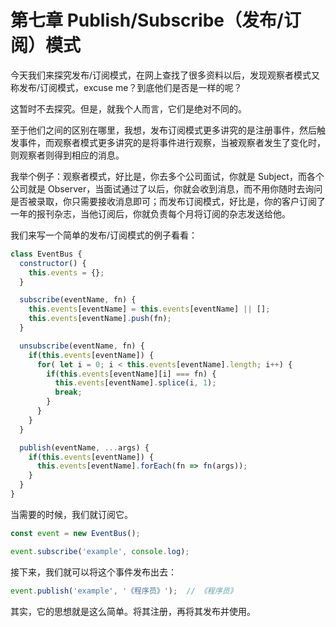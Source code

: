 # 第七章 Publish/Subscribe（发布/订阅）模式

今天我们来探究发布/订阅模式，在网上查找了很多资料以后，发现观察者模式又称发布/订阅模式，excuse me？到底他们是否是一样的呢？

这暂时不去探究。但是，就我个人而言，它们是绝对不同的。

至于他们之间的区别在哪里，我想，发布订阅模式更多讲究的是注册事件，然后触发事件，而观察者模式更多讲究的是将事件进行观察，当被观察者发生了变化时，则观察者则得到相应的消息。

我举个例子：观察者模式，好比是，你去多个公司面试，你就是 Subject，而各个公司就是 Observer，当面试通过了以后，你就会收到消息，而不用你随时去询问是否被录取，你只需要接收消息即可；而发布订阅模式，好比是，你的客户订阅了一年的报刊杂志，当他订阅后，你就负责每个月将订阅的杂志发送给他。

我们来写一个简单的发布/订阅模式的例子看看：

```javascript
class EventBus {
  constructor() {
    this.events = {};
  }

  subscribe(eventName, fn) {
    this.events[eventName] = this.events[eventName] || [];
    this.events[eventName].push(fn);
  }

  unsubscribe(eventName, fn) {
    if(this.events[eventName]) {
      for( let i = 0; i < this.events[eventName].length; i++) {
        if(this.events[eventName][i] === fn) {
          this.events[eventName].splice(i, 1);
          break;
        }
      }
    }
  }

  publish(eventName, ...args) {
    if(this.events[eventName]) {
      this.events[eventName].forEach(fn => fn(args));
    }
  }
}
```

当需要的时候，我们就订阅它。

```javascript
const event = new EventBus();

event.subscribe('example', console.log);
```

接下来，我们就可以将这个事件发布出去：

```javascript
event.publish('example', '《程序员》');  // 《程序员》
```

其实，它的思想就是这么简单。将其注册，再将其发布并使用。